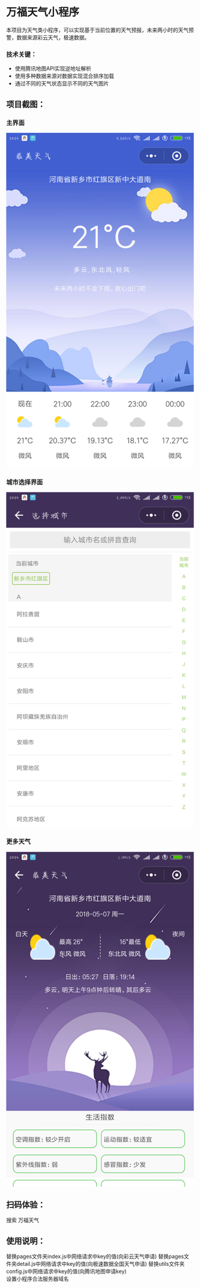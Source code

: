 # 万福天气小程序
本项目为天气类小程序，可以实现基于当前位置的天气预报，未来两小时的天气预警，数据来源彩云天气，极速数据。
### 技术关键：
   *    使用腾讯地图API实现逆地址解析
   *	使用多种数据来源对数据实现混合排序加载
   *	通过不同的天气状态显示不同的天气图片
## 项目截图：
### 主界面
![主界面](https://github.com/best-fan/wechat-app-weather/blob/master/sree/Screenshot_2018-05-07-20-24-29-732_com.tencent.mm.png)
### 城市选择界面
![城市选择](https://github.com/best-fan/wechat-app-weather/blob/master/sree/Screenshot_2018-05-07-20-24-38-901_com.tencent.mm.png)
### 更多天气
![更多天气](https://github.com/best-fan/wechat-app-weather/blob/master/sree/Screenshot_2018-05-07-20-24-53-882_com.tencent.mm.png)

## 扫码体验：
搜索 万福天气
## 使用说明：

替换pages文件夹index.js中网络请求中key的值(向彩云天气申请)
替换pages文件夹detail.js中网络请求中key的值(向极速数据全国天气申请)
替换utils文件夹config.js中网络请求中key的值(向腾讯地图申请key)     
设置小程序合法服务器域名
